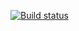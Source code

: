 [![Build status](https://ci.appveyor.com/api/projects/status/2areu7emxmv2gkp4/branch/main?svg=true)](https://ci.appveyor.com/project/the-Anniy/patterns-2/branch/main)